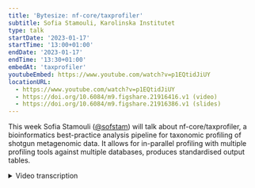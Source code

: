 ```yaml
---
title: 'Bytesize: nf-core/taxprofiler'
subtitle: Sofia Stamouli, Karolinska Institutet
type: talk
startDate: '2023-01-17'
startTime: '13:00+01:00'
endDate: '2023-01-17'
endTime: '13:30+01:00'
embedAt: 'taxprofiler'
youtubeEmbed: https://www.youtube.com/watch?v=p1EQtidJiUY
locationURL:
  - https://www.youtube.com/watch?v=p1EQtidJiUY
  - https://doi.org/10.6084/m9.figshare.21916416.v1 (video)
  - https://doi.org/10.6084/m9.figshare.21916386.v1 (slides)
---
```


This week Sofia Stamouli ([@sofstam](https://github.com/sofstam)) will talk about nf-core/taxprofiler, a bioinformatics best-practice analysis pipeline for taxonomic profiling of shotgun metagenomic data. It allows for in-parallel profiling with multiple profiling tools against multiple databases, produces standardised output tables.

<details markdown="1"><summary>Video transcription</summary>
:::note
The content has been edited to make it reader-friendly
:::

[0:01](https://www.youtube.com/watch?v=p1EQtidJiUY&t=1)
(host) Hello, everyone, and welcome to the first bytesize talk of 2023, and I'm very, very happy to have Sofia Stamouli present today a new pipeline called nf-core/taxprofiler, which is soon to be released, I've heard. Off to you, Sofia.

[0:23](https://www.youtube.com/watch?v=p1EQtidJiUY&t=23)
Hello, everyone. I'm going to talk about nf-core/taxprofiler, which is using the GitHub description "a bioinformatics best practice analysis pipeline for taxonomic classification and profiling of shotgun metagenomic data". In the talk today, I will briefly introduce what is shotgun metagenomics and how the development of tax-profiler started. I will give an overview of the nf-core/taxprofiler pipeline and how you can use and run the pipeline, as well as our upcoming development plans.

[1:07](https://www.youtube.com/watch?v=p1EQtidJiUY&t=67)
To start with, what is shotgun metagenomics sequencing? I borrowed the description from Quince's paper from 2017 that describes shotgun metagenomic sequencing as the untargeted sequencing of all microbial genomes present in a sample. It allows for the determination of the taxonomic diversity in a sample. We may be looking at bacteria, viruses, fungi, archaea, or a combination of those, that are present in a sample. The development started in February 2022 by James Fellows Yates and Moritz Beber. We at Karolinska Institute joined during the online hackathon in March.

[2:00](https://www.youtube.com/watch?v=p1EQtidJiUY&t=120)
With that, I would like to mention that this is really a community-based development. There are a few nf-core pipelines, like eager and mag, that support some sort of taxonomic classification. But they only support one classifier. Each classifier is tailored for specific purposes, each one has its own custom output format. There was really a need to have a pipeline that would support taxonomic classification and profiling of metagenomic reads using both, multiple tools and multiple databases. There are at the moment a few examples of how you can use nf-core/taxprofiler. Some of those different contexts is pathogen detection in clinical metagenomics. One can use it for a comparative microbiome diversity analysis as well as detection of food DNA from enzyme microbiome samples. But of course, they are not only limited to those.

[3:15](https://www.youtube.com/watch?v=p1EQtidJiUY&t=195)
This is the overview of how the pipeline looks like. I will go into more details in the next slides. To start with, it supports both short reads and long reads. The first step is the sequencing quality control. Right now, FastQC is used as a default. But during hackathon in October in Barcelona, falco has been added as a drop-in replacement, which supposedly is an improvement especially for long reads. The user can choose between either FastQC or falco. Next we have the pre-processing steps. All of those are optional and up to the needs of the user. We have dedicated tools for each sequencing technology. The first step is the adapter removal where fastp and AdapterRemoval is supported for short reads and Porechop for long reads. Then taxprofiler allows for removal of low complexity reads with BBDuk and PRINSEQ++ for short reads and Filtlong for long reads. The user can also choose to remove the host reads using bowtie2 aligner for short reads and minimap2 for long reads. As the last step of those pre-processing steps, taxprofiler allows for concatenation of multiple FastQ runs or libraries of a sample.

[5:08](https://www.youtube.com/watch?v=p1EQtidJiUY&t=308)
The last step of taxprofiler is, of course, taxonomic classification. Right now we support nine classifiers/profilers with kraken2 being paired with Bracken, KrakenUnique, MetaPhlAn3, MALT, DIAMOND, Centrifuge, Kaiju, and mOTUs. Each profiler can be executed with multiple databases. It's with their own settings. Each profiler has its own output. Because each profile classifier has its own output format, taxprofiler supports standardized and aggregated taxon count tables with the help of taxpasta, that is a Python package and with Moritz Beber is leading the development. It stands for taxonomic profile aggregation and standardization. I added the link to the GitHub repository.

[6:23](https://www.youtube.com/watch?v=p1EQtidJiUY&t=)
In this slide, I'm going to talk about how taxpasta works. Here you can see an example of how the output of the kraken2 classifier looks like. It has six columns: the percentage of reads covered, the number of reads covered, the number of reads assigned; This column here describes the taxonomic level, this one describes NCBI's taxonomy ID, and this is the scientific name of each taxon. This is how the output from the Kaiju classifier looks like. It has five columns, it also has header and it is very different from kraken2. This is the case for all the different classifiers. With taxpasta, we are really able to have a standardized output format for each classifier. The output format looks like this. It has two columns. The first one describes the taxonomy ID, and this column describes the read counts.

[7:38](https://www.youtube.com/watch?v=p1EQtidJiUY&t=)
About how to run the pipeline, one would need two input sample sheets: one describing the FASTQ files and one describing the databases. This is how format of the sample sheet that describes the FASTQ files should looks like. The first column should describe a unique sample name. The user can add a run accession, and should describe the name of the sequencing platform, as well as the path to the FASTQ files. Regarding the sample sheet describing the databases, this is how it looks like. It is four columns. In the first column one should give the name of the classification tool. Here is a unique name, based on the database. In this column, the user can specify the parameters that they would like to use. The fourth column describes the path to each database. About `TOOL1` and `TOOL2` (the argument here), those can be replaced by its classifier or profiler that is desired by the user. The last argument, the `perform_step`, this can be replaced by pre-processing or post-processing steps.

[9:26](https://www.youtube.com/watch?v=p1EQtidJiUY&t=566)
About our future plans, we would like to support more taxonomic classifiers, particularly for long reads. We would like to add an assignment validation step by aligning matched reads to identify the genomes, and we would like to add the workflow for database construction. But before we go on with the implementation of those plans, please stay tuned for the first release in January. With that, I would like to thank James Fellows Yates in Germany and Moritz Beber in Denmark, as well as my colleagues here in Sweden: Tanja Normark, Mahwash Jamy, Lauri Mesilaakso, and of course all the collaborators that contributed with different classifiers and issues in taxprofiler. If you have any questions, please reach out to our Slack channel with the hashtag taxprofiler, and that's it. I'm happy to answer any questions.

[10:43](https://www.youtube.com/watch?v=p1EQtidJiUY&t=643)
(host) Thank you very much, Sofia. Are there now any questions in the audience? You can either write your questions in the chat, or you can unmute yourself. I allowed that now for anyone. If there are no questions at the moment, I actually have a question.

(question) I was wondering why there are so many of these profilers, because, I mean, if there was one that actually would work properly, then you would only need that one.

(answer) The metagenomics field is very broad, and with those classifiers, they're based on different algorithms, and they cover different needs.

(question cont.) The final output that you have now, is that an average of what the different ones detect, or?

(answer cont.) We have a different output for each classifier, and we have, with the help of taxpasta, we are able to have a standardized output for each of those classifiers.

(question cont.) Okay, but you will get a separate output for each classifier?

(answer cont.) Yes. At the moment, yeah.

[12:08](https://www.youtube.com/watch?v=p1EQtidJiUY&t=728)
(question) Then we have here questions in the chat. One is from Juan. Do you have to download the databases manually?

(answer) Yes. We do not support it right now. It's in our future plans, maybe to add a workflow for database construction, but the user has to do it by themselves right now.

[12:29](https://www.youtube.com/watch?v=p1EQtidJiUY&t=749)
(comment) Then a comment from James. I guess it is for the profiler question I had. He says it's also a fun problem for computer scientists. Thank you.

[12:42](https://www.youtube.com/watch?v=p1EQtidJiUY&t=762)
(host) Are there any more questions? It doesn't seem to be like. If there are questions later on, you can always reach out, as you mentioned, in the Slack channel for taxprofiler, or also in the bytesize channel. Otherwise, I would like to thank Sofia again for this great talk, and of course, also, the Chan Zuckerberg Initiative for funding these talks. Thank you very much, everyone, and I hope to see you next week.

</details>
